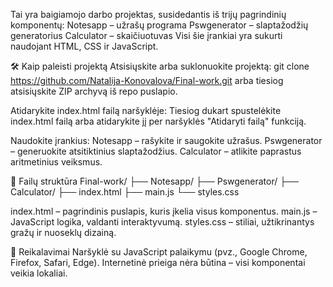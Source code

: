Tai yra baigiamojo darbo projektas, susidedantis iš trijų pagrindinių komponentų:
Notesapp – užrašų programa
Pswgenerator – slaptažodžių generatorius
Calculator – skaičiuotuvas
Visi šie įrankiai yra sukurti naudojant HTML, CSS ir JavaScript.

🛠️ Kaip paleisti projektą
Atsisiųskite arba suklonuokite projektą:
git clone https://github.com/Natalija-Konovalova/Final-work.git
arba tiesiog atsisiųskite ZIP archyvą iš repo puslapio.

Atidarykite index.html failą naršyklėje:
Tiesiog dukart spustelėkite index.html failą arba atidarykite jį per naršyklės "Atidaryti failą" funkciją.

Naudokite įrankius:
Notesapp – rašykite ir saugokite užrašus.
Pswgenerator – generuokite atsitiktinius slaptažodžius.
Calculator – atlikite paprastus aritmetinius veiksmus.

📂 Failų struktūra
Final-work/
├── Notesapp/
├── Pswgenerator/
├── Calculator/
├── index.html
├── main.js
└── styles.css

index.html – pagrindinis puslapis, kuris įkelia visus komponentus.
main.js – JavaScript logika, valdanti interaktyvumą.
styles.css – stiliai, užtikrinantys gražų ir nuoseklų dizainą.

🧪 Reikalavimai
Naršyklė su JavaScript palaikymu (pvz., Google Chrome, Firefox, Safari, Edge).
Internetinė prieiga nėra būtina – visi komponentai veikia lokaliai.
